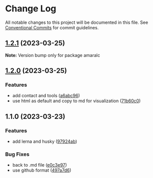 # Change Log

All notable changes to this project will be documented in this file.
See [Conventional Commits](https://conventionalcommits.org) for commit guidelines.

## [1.2.1](https://github.com/amaralc/amaralc/branches/compare/amaralc@1.2.1...amaralc@1.2.0) (2023-03-25)

**Note:** Version bump only for package amaralc





## [1.2.0](https://github.com/amaralc/amaralc/branches/compare/amaralc@1.2.0...amaralc@1.1.0) (2023-03-25)


### Features

* add contact and tools ([a6abc96](https://github.com/amaralc/amaralc/commit/a6abc9697cf513038a32d0aa028c7834fbaa493c))
* use html as default and copy to md for visualization ([71b60c0](https://github.com/amaralc/amaralc/commit/71b60c083adfb7946d6edb8f26a6ac3a9ccd8de1))



## 1.1.0 (2023-03-23)


### Features

* add lerna and husky ([97924ab](https://github.com/amaralc/amaralc/commit/97924ab89b067e3196e9ee30b094b42af7d15923))


### Bug Fixes

* back to .md file ([e0c3e97](https://github.com/amaralc/amaralc/commit/e0c3e97104d3b212c87157578380cddb017d8d13))
* use github format ([497a7d6](https://github.com/amaralc/amaralc/commit/497a7d603ef4ec9e7bf4bbbdcc8740afa6a5b7e4))
